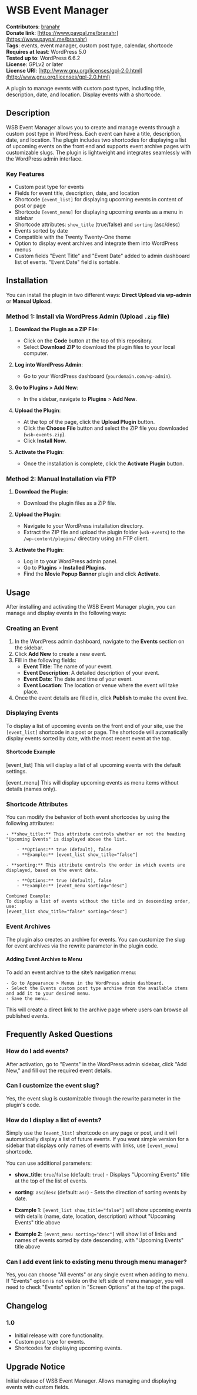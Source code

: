 # WSB Event Manager

**Contributors**: [branahr](https://github.com/branahr)  
**Donate link**: [https://www.paypal.me/branahr](https://www.paypal.me/branahr)  
**Tags**: events, event manager, custom post type, calendar, shortcode  
**Requires at least**: WordPress 5.0  
**Tested up to**: WordPress 6.6.2  
**License**: GPLv2 or later  
**License URI**: [http://www.gnu.org/licenses/gpl-2.0.html](http://www.gnu.org/licenses/gpl-2.0.html)

A plugin to manage events with custom post types, including title, description, date, and location. Display events with a shortcode.

## Description

WSB Event Manager allows you to create and manage events through a custom post type in WordPress. Each event can have a title, description, date, and location. The plugin includes two shortcodes for displaying a list of upcoming events on the front end and supports event archive pages with customizable slugs. The plugin is lightweight and integrates seamlessly with the WordPress admin interface.

### Key Features

- Custom post type for events
- Fields for event title, description, date, and location
- Shortcode `[event_list]` for displaying upcoming events in content of post or page
- Shortcode `[event_menu]` for displaying upcoming events as a menu in sidebar
- Shortcode attributes: `show_title` (true/false) and `sorting` (asc/desc)
- Events sorted by date
- Compatible with the Twenty Twenty-One theme
- Option to display event archives and integrate them into WordPress menus
- Custom fields "Event Title" and "Event Date" added to admin dashboard list of events. "Event Date" field is sortable.

## Installation

You can install the plugin in two different ways: **Direct Upload via wp-admin** or **Manual Upload**.

### Method 1: Install via WordPress Admin (Upload `.zip` file)

1. **Download the Plugin as a ZIP File**:
   - Click on the **Code** button at the top of this repository.
   - Select **Download ZIP** to download the plugin files to your local computer.

2. **Log into WordPress Admin**:
   - Go to your WordPress dashboard (`yourdomain.com/wp-admin`).

3. **Go to Plugins > Add New**:
   - In the sidebar, navigate to **Plugins** > **Add New**.

4. **Upload the Plugin**:
   - At the top of the page, click the **Upload Plugin** button.
   - Click the **Choose File** button and select the ZIP file you downloaded (`wsb-events.zip`).
   - Click **Install Now**.

5. **Activate the Plugin**:
   - Once the installation is complete, click the **Activate Plugin** button.

### Method 2: Manual Installation via FTP

1. **Download the Plugin**: 
   - Download the plugin files as a ZIP file.

2. **Upload the Plugin**:
   - Navigate to your WordPress installation directory.
   - Extract the ZIP file and upload the plugin folder (`wsb-events`) to the `/wp-content/plugins/` directory using an FTP client.

3. **Activate the Plugin**:
   - Log in to your WordPress admin panel.
   - Go to **Plugins** > **Installed Plugins**.
   - Find the **Movie Popup Banner** plugin and click **Activate**.

## Usage

After installing and activating the WSB Event Manager plugin, you can manage and display events in the following ways:

### Creating an Event

1. In the WordPress admin dashboard, navigate to the **Events** section on the sidebar.
2. Click **Add New** to create a new event.
3. Fill in the following fields:
   - **Event Title**: The name of your event.
   - **Event Description**: A detailed description of your event.
   - **Event Date**: The date and time of your event.
   - **Event Location**: The location or venue where the event will take place.
4. Once the event details are filled in, click **Publish** to make the event live.

### Displaying Events

To display a list of upcoming events on the front end of your site, use the `[event_list]` shortcode in a post or page. The shortcode will automatically display events sorted by date, with the most recent event at the top.

#### Shortcode Example

[event_list]
This will display a list of all upcoming events with the default settings.

[event_menu]
This will display upcoming events as menu items without details (names only).

### Shortcode Attributes

You can modify the behavior of both event shortcodes by using the following attributes:

    - **show_title:** This attribute controls whether or not the heading "Upcoming Events" is displayed above the list.

        - **Options:** true (default), false
        - **Example:** [event_list show_title="false"]

    - **sorting:** This attribute controls the order in which events are displayed, based on the event date.

        - **Options:** true (default), false
        - **Example:** [event_menu sorting="desc"]

    Combined Example:
    To display a list of events without the title and in descending order, use:
    [event_list show_title="false" sorting="desc"]

### Event Archives

The plugin also creates an archive for events. You can customize the slug for event archives via the rewrite parameter in the plugin code.

#### Adding Event Archive to Menu

To add an event archive to the site’s navigation menu:

    - Go to Appearance > Menus in the WordPress admin dashboard.
    - Select the Events custom post type archive from the available items and add it to your desired menu.
    - Save the menu.
    
This will create a direct link to the archive page where users can browse all published events.

## Frequently Asked Questions

### How do I add events?

After activation, go to "Events" in the WordPress admin sidebar, click "Add New," and fill out the required event details.

### Can I customize the event slug?

Yes, the event slug is customizable through the rewrite parameter in the plugin's code.

### How do I display a list of events?

Simply use the `[event_list]` shortcode on any page or post, and it will automatically display a list of future events.
If you want simple version for a sidebar that displays only names of events with links, use `[event_menu]` shortcode.

You can use additional parameters:

- **show_title**: `true`/`false` (default: `true`) - Displays "Upcoming Events" title at the top of the list of events.
- **sorting**: `asc`/`desc` (default: `asc`) - Sets the direction of sorting events by date.

- **Example 1**: `[event_list show_title="false"]` will show upcoming events with details (name, date, location, description) without "Upcoming Events" title above
- **Example 2**: `[event_menu sorting="desc"]` will show list of links and names of events sorted by date descending, with "Upcoming Events" title above

### Can I add event link to existing menu through menu manager?

Yes, you can choose "All events" or any single event when adding to menu. If "Events" option is not visible on the left side of menu manager,
you will need to check "Events" option in "Screen Options" at the top of the page.

## Changelog

### 1.0

- Initial release with core functionality.
- Custom post type for events.
- Shortcodes for displaying upcoming events.

## Upgrade Notice

Initial release of WSB Event Manager. Allows managing and displaying events with custom fields.
